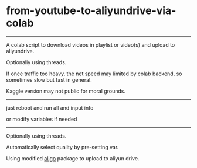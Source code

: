 # from-youtube-to-aliyundrive-via-colab
---
A colab script to download videos in playlist or video(s) and upload to aliyundrive.

Optionally using threads.

If once traffic too heavy, the net speed may limited by colab backend, so sometimes slow but fast in general.

Kaggle version may not public for moral grounds.



---

just reboot and run all and input info

or modify variables if needed

---




Optionally using threads.

Automatically select quality by pre-setting var.

Using modified [aligo](https://github.com/lijunjie2232/alg_modify) package to upload to aliyun drive.
